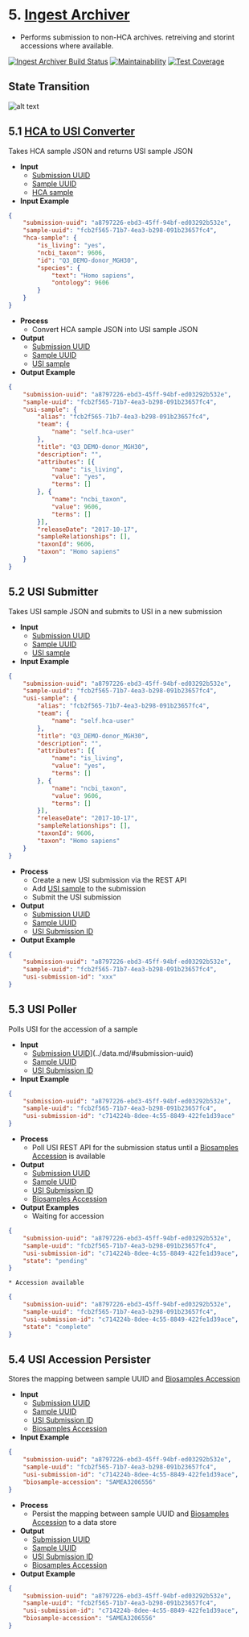 # 5. [Ingest Archiver](https://github.com/HumanCellAtlas/ingest-archiver)

* Performs submission to non-HCA archives. retreiving and storint accessions where available.

[![Ingest Archiver Build Status](https://travis-ci.org/HumanCellAtlas/ingest-archiver.svg?branch=master)](https://travis-ci.org/HumanCellAtlas/ingest-archiver)
[![Maintainability](https://api.codeclimate.com/v1/badges/8ce423001595db4e6de7/maintainability)](https://codeclimate.com/github/HumanCellAtlas/ingest-archiver/maintainability)
[![Test Coverage](https://api.codeclimate.com/v1/badges/8ce423001595db4e6de7/test_coverage)](https://codeclimate.com/github/HumanCellAtlas/ingest-archiver/test_coverage)

## State Transition

![alt text](../../../images/ingest-accessioner-states.png "Ingest Archiver State Transition")

## 5.1 [HCA to USI Converter](https://github.com/HumanCellAtlas/ingest-archiver/blob/master/archiver/converter.py)
Takes HCA sample JSON and returns USI sample JSON
* __Input__
    * [Submission UUID](../../data/#submission-uuid)
    * [Sample UUID](../../data/#sample-uuid)
    * [HCA sample](../../data/#hca-format-sample-json)
* __Input Example__
```json
{
	"submission-uuid": "a8797226-ebd3-45ff-94bf-ed03292b532e",
	"sample-uuid": "fcb2f565-71b7-4ea3-b298-091b23657fc4",
	"hca-sample": {
		"is_living": "yes",
		"ncbi_taxon": 9606,
		"id": "Q3_DEMO-donor_MGH30",
		"species": {
			"text": "Homo sapiens",
			"ontology": 9606
		}
	}
}
```
* __Process__
    * Convert HCA sample JSON into USI sample JSON
* __Output__
    * [Submission UUID](../../data/#submission-uuid)
    * [Sample UUID](../../data/#sample-uuid)
    * [USI sample](../../data/#usi-format-sample-json)
 * __Output Example__
```json
{
	"submission-uuid": "a8797226-ebd3-45ff-94bf-ed03292b532e",
	"sample-uuid": "fcb2f565-71b7-4ea3-b298-091b23657fc4",
	"usi-sample": {
		"alias": "fcb2f565-71b7-4ea3-b298-091b23657fc4",
		"team": {
			"name": "self.hca-user"
		},
		"title": "Q3_DEMO-donor_MGH30",
		"description": "",
		"attributes": [{
			"name": "is_living",
			"value": "yes",
			"terms": []
		}, {
			"name": "ncbi_taxon",
			"value": 9606,
			"terms": []
		}],
		"releaseDate": "2017-10-17",
		"sampleRelationships": [],
		"taxonId": 9606,
		"taxon": "Homo sapiens"
	}
}
```

## 5.2 USI Submitter
Takes USI sample JSON and submits to USI in a new submission
* __Input__
    * [Submission UUID](../../data/#submission-uuid)
    * [Sample UUID](../../data/#sample-uuid)
    * [USI sample](../../data/#usi-format-sample-json)
* __Input Example__
```json
{
	"submission-uuid": "a8797226-ebd3-45ff-94bf-ed03292b532e",
	"sample-uuid": "fcb2f565-71b7-4ea3-b298-091b23657fc4",
	"usi-sample": {
		"alias": "fcb2f565-71b7-4ea3-b298-091b23657fc4",
		"team": {
			"name": "self.hca-user"
		},
		"title": "Q3_DEMO-donor_MGH30",
		"description": "",
		"attributes": [{
			"name": "is_living",
			"value": "yes",
			"terms": []
		}, {
			"name": "ncbi_taxon",
			"value": 9606,
			"terms": []
		}],
		"releaseDate": "2017-10-17",
		"sampleRelationships": [],
		"taxonId": 9606,
		"taxon": "Homo sapiens"
	}
}
```
* __Process__
    * Create a new USI submission via the REST API
    * Add [USI sample](../../data/#usi-format-sample-json) to the submission
    * Submit the USI submission
* __Output__
    * [Submission UUID](../../data/#submission-uuid)
    * [Sample UUID](../../data/#sample-uuid)
    * [USI Submission ID](../../data/#usi-submission-id)
* __Output Example__
```json
{
	"submission-uuid": "a8797226-ebd3-45ff-94bf-ed03292b532e",
	"sample-uuid": "fcb2f565-71b7-4ea3-b298-091b23657fc4",
	"usi-submission-id": "xxx"
}
```
    
## 5.3 USI Poller
Polls USI for the accession of a sample
* __Input__
    * [Submission UUID](../../data/#submission-uuid)](../data.md/#submission-uuid)
    * [Sample UUID](../../data/#sample-uuid)
    * [USI Submission ID](../../data/#usi-submission-id)
* __Input Example__
```json
{
	"submission-uuid": "a8797226-ebd3-45ff-94bf-ed03292b532e",
	"sample-uuid": "fcb2f565-71b7-4ea3-b298-091b23657fc4",
	"usi-submission-id": "c714224b-8dee-4c55-8849-422fe1d39ace"
}
```    
* __Process__
    * Poll USI REST API for the submission status until a [Biosamples Accession](../../data/#biosamples-accession) is available
* __Output__
    * [Submission UUID](../../data/#submission-uuid)
    * [Sample UUID](../../data/#sample-uuid)
    * [USI Submission ID](../../data/#usi-submission-id)
    * [Biosamples Accession](../../data/#biosamples-accession)
* __Output Examples__
    * Waiting for accession
```json
{
	"submission-uuid": "a8797226-ebd3-45ff-94bf-ed03292b532e",
	"sample-uuid": "fcb2f565-71b7-4ea3-b298-091b23657fc4",
	"usi-submission-id": "c714224b-8dee-4c55-8849-422fe1d39ace",
    "state": "pending"
}
```
    * Accession available
```json
{
    "submission-uuid": "a8797226-ebd3-45ff-94bf-ed03292b532e",
    "sample-uuid": "fcb2f565-71b7-4ea3-b298-091b23657fc4",
    "usi-submission-id": "c714224b-8dee-4c55-8849-422fe1d39ace",
    "state": "complete"
}
```  

## 5.4 USI Accession Persister
Stores the mapping between sample UUID and [Biosamples Accession](../../data/#biosamples-accession)
* __Input__
    * [Submission UUID](../../data/#submission-uuid)
    * [Sample UUID](../../data/#sample-uuid)
    * [USI Submission ID](../../data/#usi-submission-id)
    * [Biosamples Accession](../../data/#biosamples-accession)
* __Input Example__
```json
{
	"submission-uuid": "a8797226-ebd3-45ff-94bf-ed03292b532e",
	"sample-uuid": "fcb2f565-71b7-4ea3-b298-091b23657fc4",
	"usi-submission-id": "c714224b-8dee-4c55-8849-422fe1d39ace",
    "biosample-accession": "SAMEA3206556"
}
```  
* __Process__
    * Persist the mapping between sample UUID and [Biosamples Accession](../../data/#biosamples-accession) to a data store
* __Output__
    * [Submission UUID](../../data/#submission-uuid)
    * [Sample UUID](../../data/#sample-uuid)
    * [USI Submission ID](../../data/#usi-submission-id)
    * [Biosamples Accession](../../data/#biosamples-accession)
* __Output Example__
```json
{
	"submission-uuid": "a8797226-ebd3-45ff-94bf-ed03292b532e",
	"sample-uuid": "fcb2f565-71b7-4ea3-b298-091b23657fc4",
	"usi-submission-id": "c714224b-8dee-4c55-8849-422fe1d39ace",
    "biosample-accession": "SAMEA3206556"
}
```  